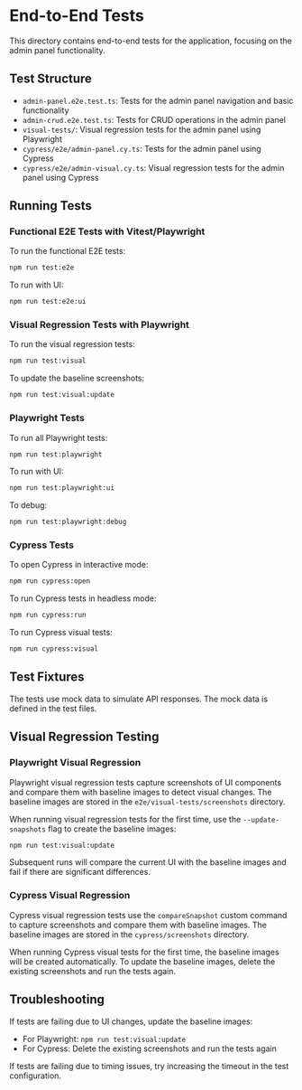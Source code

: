 # End-to-End Tests

This directory contains end-to-end tests for the application, focusing on the admin panel functionality.

## Test Structure

- `admin-panel.e2e.test.ts`: Tests for the admin panel navigation and basic functionality
- `admin-crud.e2e.test.ts`: Tests for CRUD operations in the admin panel
- `visual-tests/`: Visual regression tests for the admin panel using Playwright
- `cypress/e2e/admin-panel.cy.ts`: Tests for the admin panel using Cypress
- `cypress/e2e/admin-visual.cy.ts`: Visual regression tests for the admin panel using Cypress

## Running Tests

### Functional E2E Tests with Vitest/Playwright

To run the functional E2E tests:

```bash
npm run test:e2e
```

To run with UI:

```bash
npm run test:e2e:ui
```

### Visual Regression Tests with Playwright

To run the visual regression tests:

```bash
npm run test:visual
```

To update the baseline screenshots:

```bash
npm run test:visual:update
```

### Playwright Tests

To run all Playwright tests:

```bash
npm run test:playwright
```

To run with UI:

```bash
npm run test:playwright:ui
```

To debug:

```bash
npm run test:playwright:debug
```

### Cypress Tests

To open Cypress in interactive mode:

```bash
npm run cypress:open
```

To run Cypress tests in headless mode:

```bash
npm run cypress:run
```

To run Cypress visual tests:

```bash
npm run cypress:visual
```

## Test Fixtures

The tests use mock data to simulate API responses. The mock data is defined in the test files.

## Visual Regression Testing

### Playwright Visual Regression

Playwright visual regression tests capture screenshots of UI components and compare them with baseline images to detect visual changes. The baseline images are stored in the `e2e/visual-tests/screenshots` directory.

When running visual regression tests for the first time, use the `--update-snapshots` flag to create the baseline images:

```bash
npm run test:visual:update
```

Subsequent runs will compare the current UI with the baseline images and fail if there are significant differences.

### Cypress Visual Regression

Cypress visual regression tests use the `compareSnapshot` custom command to capture screenshots and compare them with baseline images. The baseline images are stored in the `cypress/screenshots` directory.

When running Cypress visual tests for the first time, the baseline images will be created automatically. To update the baseline images, delete the existing screenshots and run the tests again.

## Troubleshooting

If tests are failing due to UI changes, update the baseline images:

- For Playwright: `npm run test:visual:update`
- For Cypress: Delete the existing screenshots and run the tests again

If tests are failing due to timing issues, try increasing the timeout in the test configuration.